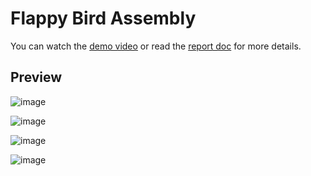 # Flappy Bird Assembly
You can watch the [demo video](https://www.aparat.com/v/9MFKj) or read the [report doc](/Micro-Final-Project-Report.pdf) for more details.

## Preview
![image](https://github.com/i4mShayan/Flappy-Bird-Assembly/assets/29325256/10092be4-dcc3-4586-b4af-0db599417c90)

![image](https://github.com/i4mShayan/Flappy-Bird-Assembly/assets/29325256/9217c5ab-09aa-4e56-aec0-fd40392f0823)

![image](https://github.com/i4mShayan/Flappy-Bird-Assembly/assets/29325256/83e3761f-8d52-46b7-80da-3b0fc8f7a4a0)

![image](https://github.com/i4mShayan/Flappy-Bird-Assembly/assets/29325256/002fd12f-8e81-419f-a902-b595c586f5cf)
